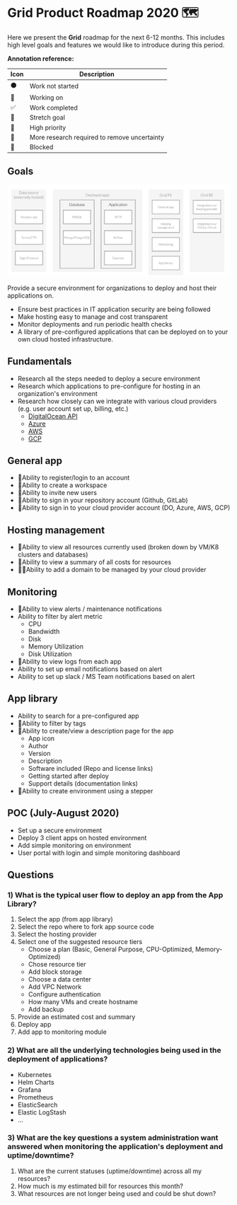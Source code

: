 # Grid Product Roadmap 2020 🗺️

Here we present the **Grid** roadmap for the next 6-12 months. This includes high level goals and features we would like to introduce during this period.

**Annotation reference:**

|Icon|Description|
|--|--|
|⚫️|Work not started|
|🏃|Working on|
|✅|Work completed|
|🚀|Stretch goal|
|🌲|High priority|
|🔵|More research required to remove uncertainty|
|🔴|Blocked|

## Goals

![](/assets/20200723_grid_concept.png)

Provide a secure environment for organizations to deploy and host their applications on.

- Ensure best practices in IT application security are being followed
- Make hosting easy to manage and cost transparent
- Monitor deployments and run periodic health checks
- A library of pre-configured applications that can be deployed on to your own cloud hosted infrastructure.

## Fundamentals

- Research all the steps needed to deploy a secure environment
- Research which applications to pre-configure for hosting in an organization's environment
- Research how closely can we integrate with various cloud providers (e.g. user account set up, billing, etc.)
  - [DigitalOcean API](https://developers.digitalocean.com/documentation/v2/#introduction)
  - [Azure](https://docs.microsoft.com/en-us/azure/cloud-services/)
  - [AWS](https://docs.aws.amazon.com/)
  - [GCP](https://cloud.google.com/docs)

## General app

- 🏃Ability to register/login to an account
- 🏃Ability to create a workspace
- 🏃Ability to invite new users
- 🌲Ability to sign in your repository account (Github, GitLab)
- 🌲Ability to sign in to your cloud provider account (DO, Azure, AWS, GCP)

## Hosting management

- 🌲Ability to view all resources currently used (broken down by VM/K8 clusters and databases)
- 🌲Ability to view a summary of all costs for resources
- 🔵🚀Ability to add a domain to be managed by your cloud provider

## Monitoring

- 🌲Ability to view alerts / maintenance notifications
- Ability to filter by alert metric
  - CPU
  - Bandwidth
  - Disk
  - Memory Utilization
  - Disk Utilization
- 🚀Ability to view logs from each app
- Ability to set up email notifications based on alert
- Ability to set up slack / MS Team notifications based on alert

## App library

- Ability to search for a pre-configured app
- 🌲Ability to filter by tags
- 🌲Ability to create/view a description page for the app
  - App icon
  - Author
  - Version
  - Description
  - Software included (Repo and license links)
  - Getting started after deploy
  - Support details (documentation links)
- 🌲Ability to create environment using a stepper

## POC (July-August 2020)

- Set up a secure environment
- Deploy 3 client apps on hosted environment
- Add simple monitoring on environment
- User portal with login and simple monitoring dashboard


## Questions

### 1) What is the typical user flow to deploy an app from the App Library?

1. Select the app (from app library)
2. Select the repo where to fork app source code
3. Select the hosting provider
4. Select one of the suggested resource tiers
    - Choose a plan (Basic, General Purpose, CPU-Optimized, Memory-Optimized)
    - Chose resource tier
    - Add block storage
    - Choose a data center
    - Add VPC Network
    - Configure authentication
    - How many VMs and create hostname
    - Add backup
5. Provide an estimated cost and summary
6. Deploy app
7. Add app to monitoring module

### 2) What are all the underlying technologies being used in the deployment of applications?

- Kubernetes
- Helm Charts
- Grafana
- Prometheus
- ElasticSearch
- Elastic LogStash
- ...

### 3) What are the key questions a system administration want answered when monitoring the application's deployment and uptime/downtime?

1. What are the current statuses (uptime/downtime) across all my resources?
2. How much is my estimated bill for resources this month?
3. What resources are not longer being used and could be shut down?
